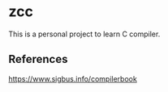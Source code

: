# zcc

This is a personal project to learn C compiler.

## References
https://www.sigbus.info/compilerbook
